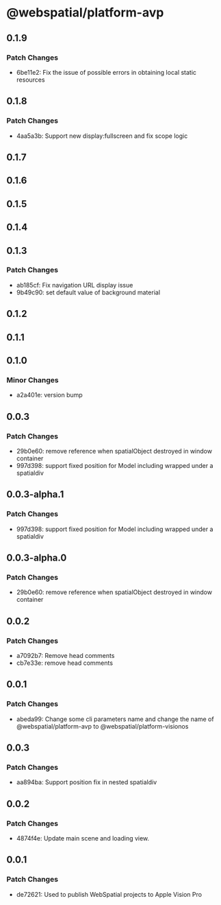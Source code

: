 # @webspatial/platform-avp

## 0.1.9

### Patch Changes

- 6be11e2: Fix the issue of possible errors in obtaining local static resources

## 0.1.8

### Patch Changes

- 4aa5a3b: Support new display:fullscreen and fix scope logic

## 0.1.7

## 0.1.6

## 0.1.5

## 0.1.4

## 0.1.3

### Patch Changes

- ab185cf: Fix navigation URL display issue
- 9b49c90: set default value of background material

## 0.1.2

## 0.1.1

## 0.1.0

### Minor Changes

- a2a401e: version bump

## 0.0.3

### Patch Changes

- 29b0e60: remove reference when spatialObject destroyed in window container
- 997d398: support fixed position for Model including wrapped under a spatialdiv

## 0.0.3-alpha.1

### Patch Changes

- 997d398: support fixed position for Model including wrapped under a spatialdiv

## 0.0.3-alpha.0

### Patch Changes

- 29b0e60: remove reference when spatialObject destroyed in window container

## 0.0.2

### Patch Changes

- a7092b7: Remove head comments
- cb7e33e: remove head comments

## 0.0.1

### Patch Changes

- abeda99: Change some cli parameters name and change the name of @webspatial/platform-avp to @webspatial/platform-visionos

## 0.0.3

### Patch Changes

- aa894ba: Support position fix in nested spatialdiv

## 0.0.2

### Patch Changes

- 4874f4e: Update main scene and loading view.

## 0.0.1

### Patch Changes

- de72621: Used to publish WebSpatial projects to Apple Vision Pro
